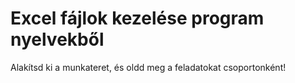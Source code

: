 # Excel fájlok kezelése program nyelvekből
Alakítsd ki a munkateret, és oldd meg a feladatokat csoportonként!
